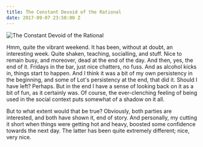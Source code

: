 ```yaml
---
title: The Constant Devoid of the Rational
date: 2017-09-07 23:58:00 Z
---
```


![The Constant Devoid of the Rational](/uploads/news_theconstantdevoidoftherational.jpg)

Hmm, quite the vibrant weekend. It has been, without at doubt, an interesting week. Quite shaken,
teaching, socialling, and stuff. Nice to remain busy, and moreover, dead at the end of the day.
And then, yes, the end of it. Fridays in the bar, just nice chatters, no fuss. And as alcohol kicks in,
things start to happen. And I think it was a bit of my own persistency in the beginning, and some of
Lot's persistency at the end, that did it. Should I have left? Perhaps. But in the end I have a sense
of looking back on it as a bit of fun, as it certainly was. Of course, the ever-clenching feeling of
being used in the social context puts somewhat of a shadow on it all.

But to what extent would that be true? Obviously, both parties are interested, and both have shown it,
end of story. And personally, my cutting it short when things were getting hot and heavy, boosted some
confidence towards the next day. The latter has been quite extremely different; nice, very nice.